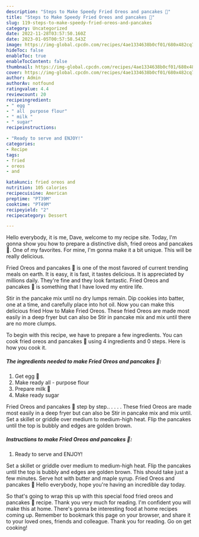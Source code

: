 ```yaml
---
description: "Steps to Make Speedy Fried Oreos and pancakes 🥞"
title: "Steps to Make Speedy Fried Oreos and pancakes 🥞"
slug: 119-steps-to-make-speedy-fried-oreos-and-pancakes
category: Uncategorized
date: 2022-11-28T03:57:50.160Z
date: 2023-01-05T00:57:58.543Z
image: https://img-global.cpcdn.com/recipes/4ae1334638b0cf01/680x482cq70/fried-oreos-and-pancakes-recipe-main-photo.jpg
hideToc: false
enableToc: true
enableTocContent: false
thumbnail: https://img-global.cpcdn.com/recipes/4ae1334638b0cf01/680x482cq70/fried-oreos-and-pancakes-recipe-main-photo.jpg
cover: https://img-global.cpcdn.com/recipes/4ae1334638b0cf01/680x482cq70/fried-oreos-and-pancakes-recipe-main-photo.jpg
author: Admin
authorAv: notfound
ratingvalue: 4.4
reviewcount: 20
recipeingredient:
- " egg "
- " all  purpose flour"
- " milk "
- " sugar"
recipeinstructions:

- "Ready to serve and ENJOY!"
categories:
- Recipe
tags:
- fried
- oreos
- and

katakunci: fried oreos and 
nutrition: 105 calories
recipecuisine: American
preptime: "PT39M"
cooktime: "PT49M"
recipeyield: "2"
recipecategory: Dessert

---
```



Hello everybody, it is me, Dave, welcome to my recipe site. Today, I'm gonna show you how to prepare a distinctive dish, fried oreos and pancakes 🥞. One of my favorites. For mine, I'm gonna make it a bit unique. This will be really delicious.

Fried Oreos and pancakes 🥞 is one of the most favored of current trending meals on earth. It is easy, it is fast, it tastes delicious. It is appreciated by millions daily. They're fine and they look fantastic. Fried Oreos and pancakes 🥞 is something that I have loved my entire life.

Stir in the pancake mix until no dry lumps remain. Dip cookies into batter, one at a time, and carefully place into hot oil. Now you can make this delicious fried How to Make Fried Oreos. These fried Oreos are made most easily in a deep fryer but can also be Stir in pancake mix and mix until there are no more clumps.


To begin with this recipe, we have to prepare a few ingredients. You can cook fried oreos and pancakes 🥞 using 4 ingredients and 0 steps. Here is how you cook it.

<!--inarticleads1-->

##### The ingredients needed to make Fried Oreos and pancakes 🥞:

1. Get  egg 🥚
1. Make ready  all - purpose flour
1. Prepare  milk 🥛
1. Make ready  sugar


Fried Oreos and pancakes 🥞 step by step.. . . . . These fried Oreos are made most easily in a deep fryer but can also be Stir in pancake mix and mix until. Set a skillet or griddle over medium to medium-high heat. Flip the pancakes until the top is bubbly and edges are golden brown. 

<!--inarticleads2-->

##### Instructions to make Fried Oreos and pancakes 🥞:


1. Ready to serve and ENJOY!

Set a skillet or griddle over medium to medium-high heat. Flip the pancakes until the top is bubbly and edges are golden brown. This should take just a few minutes. Serve hot with butter and maple syrup. Fried Oreos and pancakes 🥞 Hello everybody, hope you&#39;re having an incredible day today. 

So that's going to wrap this up with this special food fried oreos and pancakes 🥞 recipe. Thank you very much for reading. I'm confident you will make this at home. There's gonna be interesting food at home recipes coming up. Remember to bookmark this page on your browser, and share it to your loved ones, friends and colleague. Thank you for reading. Go on get cooking!
